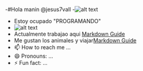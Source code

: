 -#Hola manin @jesus7vall
-![alt text](https://ih1.redbubble.net/image.1660571000.3055/flat,750x,075,f-pad,750x1000,f8f8f8.jpg)
- Estoy ocupado "PROGRAMANDO"
- ![alt text](https://encrypted-tbn0.gstatic.com/images?q=tbn:ANd9GcTL5zfs5Axb1XVMGvy0QHZHB2VCr1ZfneR6Gg&s) 
- Actualmente trabajao aqui [Markdown Guide](https://covesdesantjosep.es/)
- Me gustan los animales y viajar[Markdown Guide](https://www.instagram.com/jesus7vall?igsh=MXJ3dXdhN3FtMnV4MA%3D%3D&utm_source=qr)
- 📫 How to reach me ...
- 😄 Pronouns: ...
- ⚡ Fun fact: ...

<!---
jesus7vall/jesus7vall is a ✨ special ✨ repository because its `README.md` (this file) appears on your GitHub profile.
You can click the Preview link to take a look at your changes.
--->
